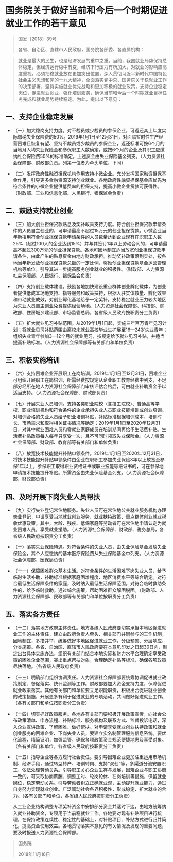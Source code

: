 # 国务院关于做好当前和今后一个时期促进就业工作的若干意见

> 国发〔2018〕39号
>
> 各省、自治区、直辖市人民政府，国务院各部委、各直属机构：

> 就业是最大的民生，也是经济发展的重中之重。当前，我国就业局势保持总体稳定，但经济运行稳中有变，经济下行压力有所加大，对就业的影响应高度重视。必须把稳就业放在更加突出位置，深入贯彻习近平新时代中国特色社会主义思想和党的十九大精神，全面落实党中央、国务院关于稳就业工作的决策部署，坚持实施就业优先战略和更加积极的就业政策，支持企业稳定岗位，促进就业创业，强化培训服务，确保当前和今后一个时期就业目标任务完成和就业局势持续稳定。为此，提出以下意见：

## 一、支持企业稳定发展

- （一）加大稳岗支持力度。对不裁员或少裁员的参保企业，可返还其上年度实际缴纳失业保险费的50%。2019年1月1日至12月31日，对面临暂时性生产经营困难且恢复有望、坚持不裁员或少裁员的参保企业，返还标准可按6个月的当地月人均失业保险金和参保职工人数确定，或按6个月的企业及其职工应缴纳社会保险费50%的标准确定。上述资金由失业保险基金列支。（人力资源社会保障部、财政部负责。列第一位者为牵头单位，下同）

- （二）发挥政府性融资担保机构作用支持小微企业。充分发挥国家融资担保基金作用，引导更多金融资源支持创业就业。各地政府性融资担保基金应优先为符合条件的小微企业提供低费率的担保支持，提高小微企业贷款可获得性。（财政部、工业和信息化部、人民银行、银保监会负责）

## 二、鼓励支持就业创业

- （三）加大创业担保贷款贴息及奖补政策支持力度。符合创业担保贷款申请条件的人员自主创业的，可申请最高不超过15万元的创业担保贷款。小微企业当年新招用符合创业担保贷款申请条件的人员数量达到企业现有在职职工人数25%（超过100人的企业达到15%）并与其签订1年以上劳动合同的，可申请最高不超过300万元的创业担保贷款。各地可因地制宜适当放宽创业担保贷款申请条件，由此产生的贴息资金由地方财政承担。推动奖补政策落到实处，按各地当年新发放创业担保贷款总额的一定比例，奖励创业担保贷款基金运营管理机构等单位，引导其进一步提高服务创业就业的积极性。（财政部、人力资源社会保障部、人民银行、银保监会负责）

- （四）支持创业载体建设。鼓励各地加快建设重点群体创业孵化载体，为创业者提供低成本场地支持、指导服务和政策扶持，根据入驻实体数量、孵化效果和带动就业成效，对创业孵化基地给予一定奖补。支持稳定就业压力较大地区为失业人员自主创业免费提供经营场地。（人力资源社会保障部、科技部、财政部、住房城乡建设部、市场监管总局，各省级人民政府按职责分工负责）

- （五）扩大就业见习补贴范围。从2019年1月1日起，实施三年百万青年见习计划；将就业见习补贴范围由离校未就业高校毕业生扩展至16—24岁失业青年；组织失业青年参加3—12个月的就业见习，按规定给予就业见习补贴，并适当提高补贴标准。（人力资源社会保障部等有关部门和单位负责）

## 三、积极实施培训

- （六）支持困难企业开展职工在岗培训。2019年1月1日至12月31日，困难企业可组织开展职工在岗培训，所需经费按规定从企业职工教育经费中列支，不足部分经所在地人力资源社会保障部门审核评估合格后，可由就业补助资金予以适当支持。（人力资源社会保障部、财政部负责）

- （七）开展失业人员培训。支持各类职业院校（含技工院校）、普通高等学校、职业培训机构和符合条件的企业承担失业人员职业技能培训或创业培训。对培训合格的失业人员给予职业培训补贴，补贴标准根据培训成本、培训时长、市场需求和取得相关证书情况等确定；2019年1月1日至2020年12月31日，对其中就业困难人员和零就业家庭成员在培训期间再给予生活费补贴。生活费补贴政策每人每年只享受一次，且不可同时领取失业保险金。（人力资源社会保障部、财政部、教育部等有关部门和单位负责）

- （八）放宽技术技能提升补贴申领条件。2019年1月1日至2020年12月31日，将技术技能提升补贴申领条件由企业在职职工参加失业保险3年以上放宽至参保1年以上。参保职工取得职业资格证书或职业技能等级证书的，可在参保地申请技术技能提升补贴。所需资金由失业保险基金列支。（人力资源社会保障部、财政部负责）

## 四、及时开展下岗失业人员帮扶

- （九）实行失业登记常住地服务。失业人员可在常住地公共就业服务机构办理失业登记，申请享受当地就业创业服务、就业扶持政策、重点群体创业就业税收优惠政策。其中，大龄、残疾、低保家庭等劳动者可在常住地申请认定为就业困难人员，享受就业援助。（人力资源社会保障部、财政部、税务总局，各省级人民政府按职责分工负责）

- （十）落实失业保险待遇。对符合条件的失业人员，由失业保险基金发放失业保险金，其个人应缴纳的基本医疗保险费从失业保险基金中列支。（人力资源社会保障部、医保局负责）

- （十一）保障困难群众基本生活。对符合条件的生活困难下岗失业人员，给予临时生活补助，补助标准根据家庭困难程度、地区消费水平等综合确定。对符合最低生活保障条件的家庭，及时纳入最低生活保障范围。对符合临时救助条件的，给予临时救助。通过综合施策，帮助困难群众解困脱困。（财政部、人力资源社会保障部、民政部等有关部门和单位按职责分工负责）

## 五、落实各方责任

- （十二）落实地方政府主体责任。地方各级人民政府要切实承担本地区促进就业工作的主体责任，建立由政府负责人牵头、相关部门共同参与的工作机制，因地制宜，多措并举，统筹做好本地区促进就业工作，分级预警、分层响应、分类施策。各省、自治区、直辖市人民政府要在本意见印发之日起30日内，制定出台具体实施办法，组织有关部门结合本地实际和财力水平合理确定享受政策的困难企业范围，突出重点帮扶对象，合理确定补贴等标准，确保各项政策尽快落地。（各省级人民政府负责）

- （十三）明确部门组织协调责任。人力资源社会保障部要统筹协调促进就业政策制定、督促落实、统计监测等工作。财政部要加大资金支持力度，保障促进就业政策落实。其他有关部门和单位要立足职能职责，积极出台促进就业创业的政策措施，开展更多有利于促进就业的专项活动，共同做好促进就业工作。（各有关部门和单位按职责分工负责）

- （十四）切实抓好政策服务。各地各有关部门要积极开展政策宣传，向社会公布政策清单、申办流程、补贴标准、服务机构及联系方式、监督投诉电话，深入企业宣讲政策、了解困难、做好帮扶。对申请享受就业创业扶持政策和就业创业服务的困难企业、下岗失业人员，要建立实名制管理服务信息系统。要优化流程，精简证明，加强监管，确保各项政策资金规范便捷地惠及享受对象。（各有关部门和单位，各省级人民政府按职责分工负责）

- （十五）指导企业等各方履行社会责任。要引导困难企业更加注重运用市场机制、经济手段，通过转型转产、培训转岗、支持“双创”等，多渠道分流安置职工，依法处理劳动关系。引导职工关心企业生存与发展，困难企业与职工协商一致的，可采取协商薪酬、调整工时、轮岗轮休、在岗培训等措施，保留就业岗位，稳定劳动关系。引导劳动者树立正确就业观，主动提升就业能力，通过自身努力实现就业创业。广泛调动社会各界积极性，形成稳定、扩大就业的合力。（各有关部门和单位，各省级人民政府按职责分工负责）
    
    从工业企业结构调整专项奖补资金中安排部分资金并适时下达，由地方统筹纳入就业补助资金，专项用于当前稳就业工作。各地要对现有补贴项目进行梳理，在保持政策连续性、稳定性的基础上，对补贴项目、补贴方式进行归并简化，提高资金使用效益。各地贯彻落实本意见的有关情况及发现的重要问题，要及时报送人力资源社会保障部。

> 国务院               
>
> 2018年11月16日